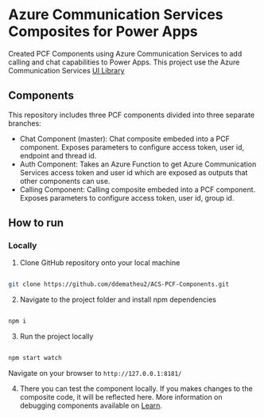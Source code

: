 # Azure Communication Services Composites for Power Apps

Created PCF Components using Azure Communication Services to add calling and chat capabilities to Power Apps.
This project use the Azure Communication Services [UI Library](aka.ms/acsstorybook)

## Components
This repository includes three PCF components divided into three separate branches:

- Chat Component (master): Chat composite embeded into a PCF component. Exposes parameters to configure access token, user id, endpoint and thread id.
- Auth Component: Takes an Azure Function to get Azure Communication Services access token and user id which are exposed as outputs that other components can use.
- Calling Component: Calling composite embeded into a PCF component. Exposes parameters to configure access token, user id, group id.

## How to run

### Locally

1. Clone GitHub repository onto your local machine

```bash

git clone https://github.com/ddematheu2/ACS-PCF-Components.git

```

2. Navigate to the project folder and install npm dependencies

```bash

npm i

```

3. Run the project locally

```bash

npm start watch

```

Navigate on your browser to `http://127.0.0.1:8181/`

4. There you can test the component locally. If you makes changes to the composite code, it will be reflected here. More information on debugging components available on [Learn](https://learn.microsoft.com/power-apps/developer/component-framework/debugging-custom-controls).
